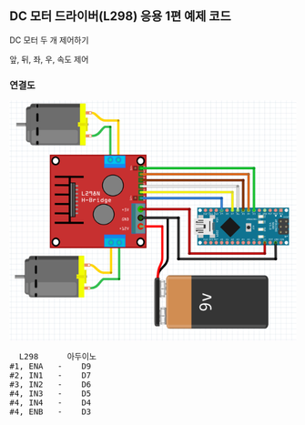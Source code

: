 ## DC 모터 드라이버(L298) 응용 1편 예제 코드

DC 모터 두 개 제어하기

앞, 뒤, 좌, 우, 속도 제어

### 연결도

![](../img/02_sch.png)

<pre>
  L298      아두이노
#1, ENA   -    D9
#2, IN1   -    D7
#3, IN2   -    D6
#4, IN3   -    D5
#4, IN4   -    D4
#4, ENB   -    D3
</pre>

<br/>
<br/>
